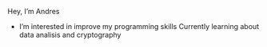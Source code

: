 Hey, I’m Andres
- I’m interested in improve my programming skills 
Currently learning about data analisis and cryptography

<!---
Andres-Montoyas/Andres-Montoyas is a ✨ special ✨ repository because its `README.md` (this file) appears on your GitHub profile.
You can click the Preview link to take a look at your changes.
--->
